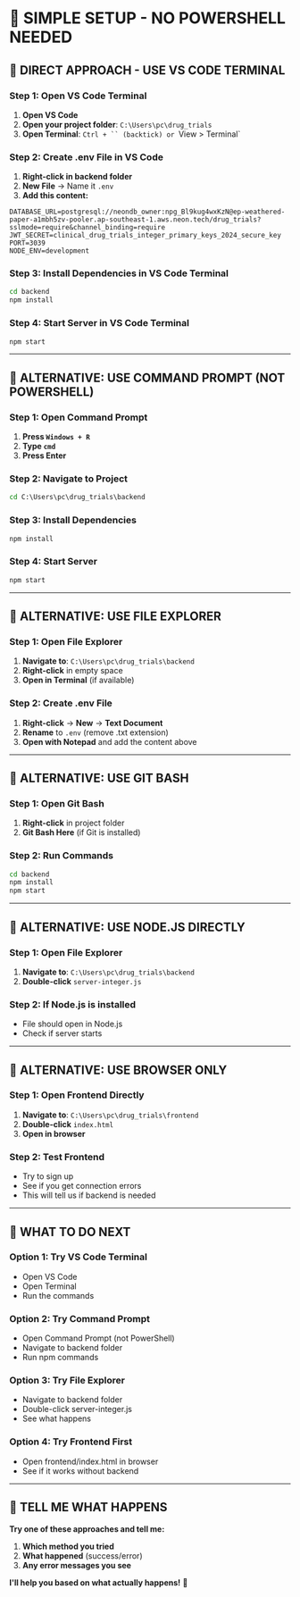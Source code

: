 # 🚀 SIMPLE SETUP - NO POWERSHELL NEEDED

## 🎯 **DIRECT APPROACH - USE VS CODE TERMINAL**

### **Step 1: Open VS Code Terminal**
1. **Open VS Code**
2. **Open your project folder**: `C:\Users\pc\drug_trials`
3. **Open Terminal**: `Ctrl + `` (backtick) or `View > Terminal`

### **Step 2: Create .env File in VS Code**
1. **Right-click in backend folder**
2. **New File** → Name it `.env`
3. **Add this content:**
```
DATABASE_URL=postgresql://neondb_owner:npg_Bl9kug4wxKzN@ep-weathered-paper-a1mbh5zv-pooler.ap-southeast-1.aws.neon.tech/drug_trials?sslmode=require&channel_binding=require
JWT_SECRET=clinical_drug_trials_integer_primary_keys_2024_secure_key
PORT=3039
NODE_ENV=development
```

### **Step 3: Install Dependencies in VS Code Terminal**
```bash
cd backend
npm install
```

### **Step 4: Start Server in VS Code Terminal**
```bash
npm start
```

---

## 🎯 **ALTERNATIVE: USE COMMAND PROMPT (NOT POWERSHELL)**

### **Step 1: Open Command Prompt**
1. **Press `Windows + R`**
2. **Type `cmd`**
3. **Press Enter**

### **Step 2: Navigate to Project**
```cmd
cd C:\Users\pc\drug_trials\backend
```

### **Step 3: Install Dependencies**
```cmd
npm install
```

### **Step 4: Start Server**
```cmd
npm start
```

---

## 🎯 **ALTERNATIVE: USE FILE EXPLORER**

### **Step 1: Open File Explorer**
1. **Navigate to**: `C:\Users\pc\drug_trials\backend`
2. **Right-click** in empty space
3. **Open in Terminal** (if available)

### **Step 2: Create .env File**
1. **Right-click** → **New** → **Text Document**
2. **Rename** to `.env` (remove .txt extension)
3. **Open with Notepad** and add the content above

---

## 🎯 **ALTERNATIVE: USE GIT BASH**

### **Step 1: Open Git Bash**
1. **Right-click** in project folder
2. **Git Bash Here** (if Git is installed)

### **Step 2: Run Commands**
```bash
cd backend
npm install
npm start
```

---

## 🎯 **ALTERNATIVE: USE NODE.JS DIRECTLY**

### **Step 1: Open File Explorer**
1. **Navigate to**: `C:\Users\pc\drug_trials\backend`
2. **Double-click** `server-integer.js`

### **Step 2: If Node.js is installed**
- File should open in Node.js
- Check if server starts

---

## 🎯 **ALTERNATIVE: USE BROWSER ONLY**

### **Step 1: Open Frontend Directly**
1. **Navigate to**: `C:\Users\pc\drug_trials\frontend`
2. **Double-click** `index.html`
3. **Open in browser**

### **Step 2: Test Frontend**
- Try to sign up
- See if you get connection errors
- This will tell us if backend is needed

---

## 🎯 **WHAT TO DO NEXT**

### **Option 1: Try VS Code Terminal**
- Open VS Code
- Open Terminal
- Run the commands

### **Option 2: Try Command Prompt**
- Open Command Prompt (not PowerShell)
- Navigate to backend folder
- Run npm commands

### **Option 3: Try File Explorer**
- Navigate to backend folder
- Double-click server-integer.js
- See what happens

### **Option 4: Try Frontend First**
- Open frontend/index.html in browser
- See if it works without backend

---

## 🎯 **TELL ME WHAT HAPPENS**

**Try one of these approaches and tell me:**
1. **Which method you tried**
2. **What happened** (success/error)
3. **Any error messages you see**

**I'll help you based on what actually happens!** 🚀
